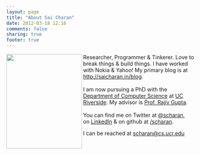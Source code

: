 ```yaml
---
layout: page
title: "About Sai Charan"
date: 2012-03-18 12:16
comments: false
sharing: true
footer: true
---
```


<div>
<img src="/images/sai.jpg" align="left" width="199" height="250" />
Researcher, Programmer & Tinkerer. Love to break things &amp; build things. I have worked with Nokia &amp; Yahoo! My primary blog is at <a href="http://saicharan.in/blog">http://saicharan.in/blog</a>.
<br /> <br />
I am now pursuing a PhD with the <a href="http://www.cs.ucr.edu/index.php">Department of Computer Science</a> at <a href="http://www.ucr.edu">UC Riverside</a>. My advisor is <a href="http://www.cs.ucr.edu/~gupta/">Prof. Rajiv Gupta</a>.
<br /> <br />
You can find me on Twitter at&nbsp;<a title="Twitter" target="_blank" href="https://twitter.com/scharan">@scharan</a>, on&nbsp;<a title="LinkedIn profile" target="_blank" href="http://www.linkedin.com/in/scharan">LinkedIn</a>&nbsp;&amp;&nbsp;on github at&nbsp;<a title="Github" target="_blank" href="https://github.com/scharan">/scharan</a>.</p>
<p>I can be reached at <a title="e-mail Sai Charan" target="_self" href="mailto:me@saicharan.in">scharan@cs.ucr.edu</a>
<br />

</div>

<br />
